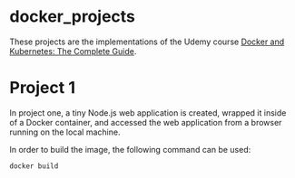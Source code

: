 # docker_projects
These projects are the implementations of the Udemy course [Docker and Kubernetes: The Complete Guide](https://www.udemy.com/course/docker-and-kubernetes-the-complete-guide/?couponCode=KEEPLEARNING).

# Project 1
In project one, a tiny Node.js web application is created, wrapped it inside of a Docker container, and accessed the web application from a browser running on the local machine.

In order to build the image, the following command can be used:
```bash
docker build
```

